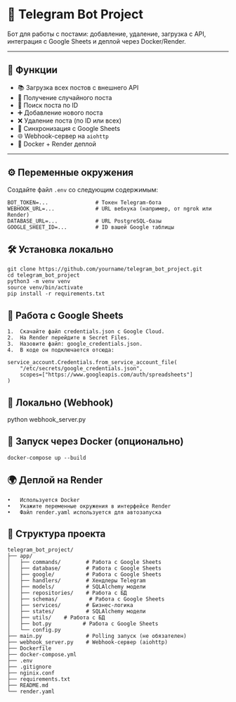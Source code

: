 # 🤖 Telegram Bot Project

Бот для работы с постами: добавление, удаление, загрузка с API, интеграция с Google Sheets и деплой через Docker/Render.

---

## 🚀 Функции

- 📚 Загрузка всех постов с внешнего API
- 🎲 Получение случайного поста
- 🔢 Поиск поста по ID
- ➕ Добавление нового поста
- ❌ Удаление поста (по ID или всех)
- 📄 Синхронизация с Google Sheets
- 🌐 Webhook-сервер на `aiohttp`
- 🐳 Docker + Render деплой

---

## ⚙️ Переменные окружения

Создайте файл `.env` со следующим содержимым:

```env
BOT_TOKEN=...               # Токен Telegram-бота
WEBHOOK_URL=...             # URL вебхука (например, от ngrok или Render)
DATABASE_URL=...            # URL PostgreSQL-базы
GOOGLE_SHEET_ID=...         # ID вашей Google таблицы
```

## 🛠️ Установка локально
```
git clone https://github.com/yourname/telegram_bot_project.git
cd telegram_bot_project
python3 -m venv venv
source venv/bin/activate
pip install -r requirements.txt
```

## 🔐 Работа с Google Sheets
	1.	Скачайте файл credentials.json с Google Cloud.
	2.	На Render перейдите в Secret Files.
	3.	Назовите файл: google_credentials.json.
	4.	В коде он подключается отсюда:
```
service_account.Credentials.from_service_account_file(
    "/etc/secrets/google_credentials.json",
    scopes=["https://www.googleapis.com/auth/spreadsheets"]
)
```

## 🔧 Локально (Webhook)
python webhook_server.py

## 🐳 Запуск через Docker (опционально) 
```
docker-compose up --build
```

## 🌍 Деплой на Render
	•	Используется Docker
	•	Укажите переменные окружения в интерфейсе Render
	•	Файл render.yaml используется для автозапуска

## 📁 Структура проекта
```
telegram_bot_project/
├── app/
│   ├── commands/        # Работа с Google Sheets
│   ├── database/        # Работа с Google Sheets
│   ├── google/          # Работа с Google Sheets
│   ├── handlers/        # Хендлеры Telegram
│   ├── models/          # SQLAlchemy модели
│   ├── repositories/    # Работа с БД
│   ├── schemas/          # Работа с Google Sheets
│   ├── services/        # Бизнес-логика
│   ├── states/          # SQLAlchemy модели
│   ├── utils/    # Работа с БД
│   ├── bot.py          # Работа с Google Sheets
│   └── config.py
├── main.py              # Polling запуск (не обязателен)
├── webhook_server.py    # Webhook-сервер (aiohttp)
├── Dockerfile
├── docker-compose.yml
├── .env
├── .gitignore
├── nginix.conf
├── requirements.txt
├── README.md
└── render.yaml
```